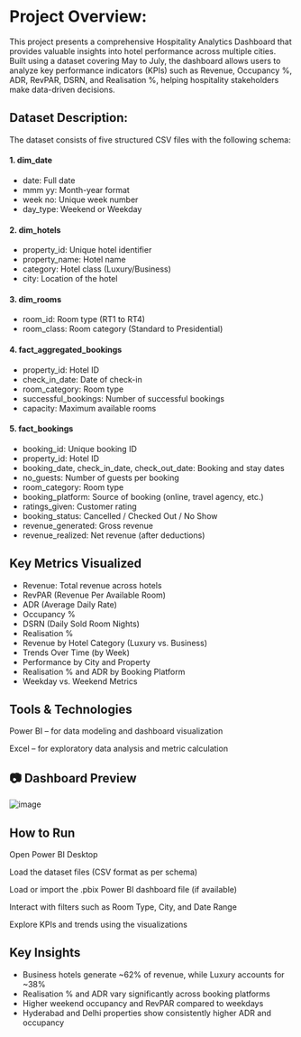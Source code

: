 # Project Overview:
This project presents a comprehensive Hospitality Analytics Dashboard that provides valuable insights into hotel performance across multiple cities. Built using a dataset covering May to July, the dashboard allows users to analyze key performance indicators (KPIs) such as Revenue, Occupancy %, ADR, RevPAR, DSRN, and Realisation %, helping hospitality stakeholders make data-driven decisions.

## Dataset Description:
The dataset consists of five structured CSV files with the following schema:

#### 1. dim_date
 -  date: Full date
 -  mmm yy: Month-year format
 -  week no: Unique week number
 -  day_type: Weekend or Weekday
#### 2. dim_hotels
 -  property_id: Unique hotel identifier
 -  property_name: Hotel name
 -  category: Hotel class (Luxury/Business)
 -  city: Location of the hotel

#### 3. dim_rooms
 - room_id: Room type (RT1 to RT4)
 - room_class: Room category (Standard to Presidential)

#### 4. fact_aggregated_bookings
 - property_id: Hotel ID
 - check_in_date: Date of check-in
 - room_category: Room type
 - successful_bookings: Number of successful bookings
 - capacity: Maximum available rooms

#### 5. fact_bookings
 - booking_id: Unique booking ID
 - property_id: Hotel ID
 - booking_date, check_in_date, check_out_date: Booking and stay dates
 - no_guests: Number of guests per booking
 - room_category: Room type
 - booking_platform: Source of booking (online, travel agency, etc.)
 - ratings_given: Customer rating
 - booking_status: Cancelled / Checked Out / No Show
 - revenue_generated: Gross revenue
 - revenue_realized: Net revenue (after deductions)

## Key Metrics Visualized
- Revenue: Total revenue across hotels
- RevPAR (Revenue Per Available Room)
- ADR (Average Daily Rate)
- Occupancy %
- DSRN (Daily Sold Room Nights)
- Realisation %
- Revenue by Hotel Category (Luxury vs. Business)
- Trends Over Time (by Week)
- Performance by City and Property
- Realisation % and ADR by Booking Platform
- Weekday vs. Weekend Metrics

## Tools & Technologies
Power BI – for data modeling and dashboard visualization

Excel – for exploratory data analysis and metric calculation

## 📷 Dashboard Preview
![image](https://github.com/user-attachments/assets/786d49c4-2c67-4586-8597-7cde6e753571)

## How to Run
Open Power BI Desktop

Load the dataset files (CSV format as per schema)

Load or import the .pbix Power BI dashboard file (if available)

Interact with filters such as Room Type, City, and Date Range

Explore KPIs and trends using the visualizations

## Key Insights
* Business hotels generate ~62% of revenue, while Luxury accounts for ~38%
* Realisation % and ADR vary significantly across booking platforms
* Higher weekend occupancy and RevPAR compared to weekdays
* Hyderabad and Delhi properties show consistently higher ADR and occupancy

